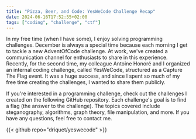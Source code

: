 ```yaml
---
title: "Pizza, Beer, and Code: YesWeCode Challenge Recap"
date: 2024-06-16T17:52:55+02:00
tags: ["coding", "challenge", "ctf"]
---
```


In my free time (when I have some), I enjoy solving programming challenges. December is always a special time because each morning I get to tackle a new AdventOfCode challenge. At work, we've created a communication channel for enthusiasts to share in this experience. Recently, for the second time, my colleague Antoine Honoré and I organized an internal coding challenge, called YesWeCode, structured as a Capture The Flag event. It was a huge success, and since I spent so much of my free time creating the challenges, I wanted to share them publicly.

If you're interested in a programming challenge, check out the challenges I created on the following GitHub repository. Each challenge's goal is to find a flag (the answer to the challenge). The topics covered include steganography, algorithms, graph theory, file manipulation, and more. If you have any questions, feel free to contact me.

{{< github repo="driquet/yeswecode" >}}

